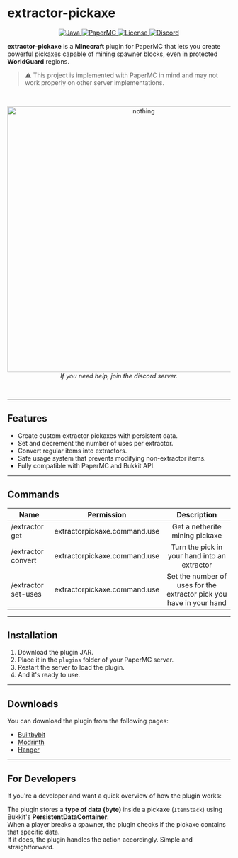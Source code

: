 # extractor-pickaxe

<p align="center">
  <a href="https://www.java.com/">
    <img src="https://img.shields.io/badge/Java-17+-blue" alt="Java"/>
  </a>
  <a href="https://papermc.io/">
    <img src="https://img.shields.io/badge/PaperMC-1.18.2%2B-green" alt="PaperMC"/>
  </a>
  <a href="LICENSE">
    <img src="https://img.shields.io/badge/License-MIT-yellow.svg" alt="License"/>
  </a>
  <a href="https://discord.com/invite/3K9yrZQRmS">
    <img src="https://img.shields.io/discord/1350369915521204276?label=Discord&color=7289DA&logo=discord&logoColor=white" alt="Discord"/>
  </a>
</p>

**extractor-pickaxe** is a **Minecraft** plugin for PaperMC that lets you create powerful pickaxes capable of mining spawner blocks, even in protected **WorldGuard** regions.

> ⚠️ This project is implemented with PaperMC in mind and may not work properly on other server implementations.

<br>
<p align="center">
    <a href="https://discord.com/invite/3K9yrZQRmS">
        <img src="https://imgur.com/DvyC4jL.png" width="600" alt="nothing">
    </a>
    <br/>
    <i>If you need help, join the discord server.</i>
</p>
<br>

---

## Features

- Create custom extractor pickaxes with persistent data.
- Set and decrement the number of uses per extractor.
- Convert regular items into extractors.
- Safe usage system that prevents modifying non-extractor items.
- Fully compatible with PaperMC and Bukkit API.

---

## Commands

| Name                |          Permission          |                             Description                             |
|---------------------|:----------------------------:|:-------------------------------------------------------------------:|
| /extractor get      | extractorpickaxe.command.use |                   Get a netherite mining pickaxe                    |
| /extractor convert  | extractorpickaxe.command.use |            Turn the pick in your hand into an extractor             |
| /extractor set-uses | extractorpickaxe.command.use | Set the number of uses for the extractor pick you have in your hand |

---

## Installation

1. Download the plugin JAR.
2. Place it in the `plugins` folder of your PaperMC server.
3. Restart the server to load the plugin.
4. And it's ready to use.

---

## Downloads

You can download the plugin from the following pages:

- [Builtbybit](https://builtbybit.com/resources/extractor-pickaxe.76490/)
- [Modrinth](https://modrinth.com/)
- [Hanger](https://hangar.papermc.io/Bytephoria/extractor-pickaxe)

---

## For Developers

If you're a developer and want a quick overview of how the plugin works:

The plugin stores a **type of data (byte)** inside a pickaxe (`ItemStack`) using Bukkit's **PersistentDataContainer**.  
When a player breaks a spawner, the plugin checks if the pickaxe contains that specific data.  
If it does, the plugin handles the action accordingly. Simple and straightforward.
